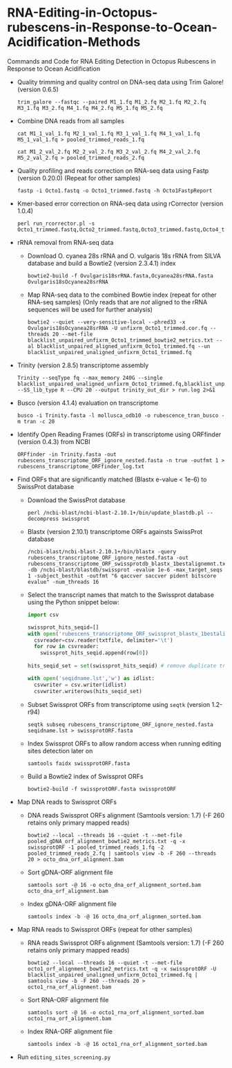 # RNA-Editing-in-Octopus-rubescens-in-Response-to-Ocean-Acidification-Methods
Commands and Code for RNA Editing Detection in Octopus Rubescens in Response to Ocean Acidification


* Quality trimming and quality control on DNA-seq data using Trim Galore! (version 0.6.5)


  ```
  trim_galore --fastqc --paired M1_1.fq M1_2.fq M2_1.fq M2_2.fq M3_1.fq M3_2.fq M4_1.fq M4_2.fq M5_1.fq M5_2.fq
   ```


* Combine DNA reads from all samples


  ```
  cat M1_1_val_1.fq M2_1_val_1.fq M3_1_val_1.fq M4_1_val_1.fq M5_1_val_1.fq > pooled_trimmed_reads_1.fq
  ```
  ```
  cat M1_2_val_2.fq M2_2_val_2.fq M3_2_val_2.fq M4_2_val_2.fq M5_2_val_2.fq > pooled_trimmed_reads_2.fq
  ```


* Quality profiling and reads correction on RNA-seq data using Fastp (version 0.20.0) (Repeat for other samples)


  ```
  fastp -i Octo1.fastq -o Octo1_trimmed.fastq -h Octo1FastpReport
  ```
  
  
* Kmer-based error correction on RNA-seq data using rCorrector (version 1.0.4)


  ```
  perl run_rcorrector.pl -s Octo1_trimmed.fastq,Octo2_trimmed.fastq,Octo3_trimmed.fastq,Octo4_trimmed.fastq,Octo5_trimmed.fastq,Octo6_trimmed.fastq
  ```


* rRNA removal from RNA-seq data


  * Download O. cyanea 28s rRNA and O. vulgaris 18s rRNA from SILVA database and build a Bowtie2 (version 2.3.4.1) index 


    ```
    bowtie2-build -f Ovulgaris18srRNA.fasta,Ocyanea28srRNA.fasta Ovulgaris18sOcyanea28srRNA  
    ```


  * Map RNA-seq data to the combined Bowtie index (repeat for other RNA-seq samples) (Only reads that are *not* aligned to the rRNA sequences will be used for further analysis)


    ```
    bowtie2 --quiet --very-sensitive-local --phred33 -x Ovulgaris18sOcyanea28srRNA -U unfixrm_Octo1_trimmed.cor.fq --threads 20 --met-file blacklist_unpaired_unfixrm_Octo1_trimmed_bowtie2_metrics.txt --al blacklist_unpaired_aligned_unfixrm_Octo1_trimmed.fq --un blacklist_unpaired_unaligned_unfixrm_Octo1_trimmed.fq
    ```
  
  
* Trinity (version 2.8.5) transcriptome assembly


  ```
  Trinity --seqType fq --max_memory 240G --single blacklist_unpaired_unaligned_unfixrm_Octo1_trimmed.fq,blacklist_unpaired_unaligned_unfixrm_Octo2_trimmed.fq,blacklist_unpaired_unaligned_unfixrm_Octo3_trimmed.fq,blacklist_unpaired_unaligned_unfixrm_Octo4_trimmed.fq,blacklist_unpaired_unaligned_unfixrm_Octo5_trimmed.fq,blacklist_unpaired_unaligned_unfixrm_Octo6_trimmed.fq --SS_lib_type R --CPU 20 --output trinity_out_dir > run.log 2>&1
  ```
  
  
* Busco (version 4.1.4) evaluation on transcriptome 


  ```
  busco -i Trinity.fasta -l mollusca_odb10 -o rubescence_tran_busco -m tran -c 20
  ```
  
  
* Identify Open Reading Frames (ORFs) in transcriptome using ORFfinder (version 0.4.3) from NCBI


  ```
  ORFfinder -in Trinity.fasta -out rubescens_transcriptome_ORF_ignore_nested.fasta -n true -outfmt 1 > rubescens_transcriptome_ORFfinder_log.txt
  ```
  
  
* Find ORFs that are significantly matched (Blastx e-value < 1e-6) to SwissProt database 


  * Download the SwissProt database 


    ```
    perl /ncbi-blast/ncbi-blast-2.10.1+/bin/update_blastdb.pl --decompress swissprot
    ```

  
  * Blastx (version 2.10.1) transcriptome ORFs againsts SwissProt database


    ```
    /ncbi-blast/ncbi-blast-2.10.1+/bin/blastx -query rubescens_transcriptome_ORF_ignore_nested.fasta -out rubescens_transcriptome_ORF_swissprotdb_blastx_1bestalignemnt.txt -db /ncbi-blast/blastdb/swissprot -evalue 1e-6 -max_target_seqs 1 -subject_besthit -outfmt "6 qaccver saccver pident bitscore evalue" -num_threads 16
    ```
    
  * Select the transcript names that match to the Swissprot database using the Python snippet below:


    ```python
    import csv
    
    swissprot_hits_seqid=[]
    with open('rubescens_transcriptome_ORF_swissprot_blastx_1bestalignment.txt') as txtfile:
      csvreader=csv.reader(txtfile, delimiter='\t')
      for row in csvreader:
        swissprot_hits_seqid.append(row[0])
      
    hits_seqid_set = set(swissprot_hits_seqid) # remove duplicate transcript names in swissprot blastx hits
    
    with open('seqidname.lst','w') as idlist:
      csvwriter = csv.writer(idlist)
      csvwriter.writerows(hits_seqid_set)
    ```
    
    
  * Subset Swissprot ORFs from transcriptome using ```seqtk``` (version 1.2-r94)


    ```
    seqtk subseq rubescens_transcriptome_ORF_ignore_nested.fasta seqidname.lst > swissprotORF.fasta
    ```
    
    
  * Index Swissprot ORFs to allow random access when running editing sites detection later on


    ```
    samtools faidx swissprotORF.fasta
    ```
    
    
  * Build a Bowtie2 index of Swissprot ORFs


    ```
    bowtie2-build -f swissprotORF.fasta swissprotORF
    ```
    
    
* Map DNA reads to Swissprot ORFs


  * DNA reads Swissprot ORFs alignment (Samtools version: 1.7) (-F 260 retains only primary mapped reads)


    ```
    bowtie2 --local --threads 16 --quiet -t --met-file pooled_gDNA_orf_alignment_bowtie2_metrics.txt -q -x swissprotORF -1 pooled_trimmed_reads_1.fq -2 pooled_trimmed_reads_2.fq | samtools view -b -F 260 --threads 20 > octo_dna_orf_alignment.bam
    ```


  * Sort gDNA-ORF alignment file


    ```
    samtools sort -@ 16 -o octo_dna_orf_alignment_sorted.bam octo_dna_orf_alignment.bam
    ```
    
    
  * Index gDNA-ORF alignment file


    ```
    samtools index -b -@ 16 octo_dna_orf_alignmen_sorted.bam
    ```


* Map RNA reads to Swissprot ORFs (repeat for other samples)

  * RNA reads Swissprot ORFs alignment (Samtools version: 1.7) (-F 260 retains only primary mapped reads)


    ```
    bowtie2 --local --threads 16 --quiet -t --met-file octo1_orf_alignment_bowtie2_metrics.txt -q -x swissprotORF -U blacklist_unpaired_unaligned_unfixrm_Octo1_trimmed.fq | samtools view -b -F 260 --threads 20 > octo1_rna_orf_alignment.bam
    ```


  * Sort RNA-ORF alignment file


    ```
    samtools sort -@ 16 -o octo1_rna_orf_alignment_sorted.bam octo1_rna_orf_alignment.bam
    ```
    
    
  * Index RNA-ORF alignment file


    ```
    samtools index -b -@ 16 octo1_rna_orf_alignment_sorted.bam
    ```
    
    
* Run ```editing_sites_screening.py```
    
  
